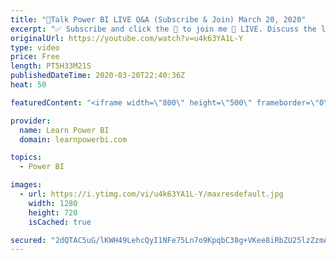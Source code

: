 ```yaml
---
title: "🔴Talk Power BI LIVE Q&A (Subscribe & Join) March 20, 2020"
excerpt: "✅ Subscribe and click the 🔔 to join me 🔴 LIVE. Discuss the latest in Power BI and ask any Power BI question. 💡 Join the Talk Power BI Insider's Club at http://www.TalkPowerBI.com for special privileges and access  00:10:00 Unexpected Behavior on Graph When Adding Data Field from Look Up Table by Diego"
originalUrl: https://youtube.com/watch?v=u4k63YA1L-Y
type: video
price: Free
length: PT5H33M21S
publishedDateTime: 2020-03-20T22:40:36Z
heat: 50

featuredContent: "<iframe width=\"800\" height=\"500\" frameborder=\"0\" src=\"https://www.youtube.com/embed/u4k63YA1L-Y\" allow=\"accelerometer; autoplay; encrypted-media; gyroscope; picture-in-picture\" allowfullscreen></iframe>"

provider:
  name: Learn Power BI
  domain: learnpowerbi.com

topics:
  - Power BI

images:
  - url: https://i.ytimg.com/vi/u4k63YA1L-Y/maxresdefault.jpg
    width: 1280
    height: 720
    isCached: true

secured: "2dQTAC5uG/lKWH49LehcQyI1NFe75Ln7o9KpqbC38g+VKee8iRbZU25lzZzmAATudLVpAkSRZHOIM29Drfehxh4driYTcni4d3NZdNPoXsOooUVe2lO9E2AEHCP3+TPm6yVu2o7rnNZWwcnBCMAZdp1TVWMd7zjDKXBTtSkL8muMKQR1oRVKZ5BPTli5BV1cg60NEbJHepBOGgc+Y933SzcGzAH7XtR6LV+RvSzXFWlqxpuj1gXdO2ZjAjElLsjIW6zoKC5TkvThv5lY5OAh47O/w4WbX41IjNWVxj7FkgA1cRG1eeXWDPL6tywdNhvhra1SlRREeDyz9MVZZV32AaFxml4JDYh2KJjs5LaSiluIwAglrov3+5At4YqFk+c2rqp9dCzmeE0AGR6jgckkePn2+44niFfIR/p+xrpO/R4=;3DkbFGuX4D0OJyjdZEkrJg=="
---
```


